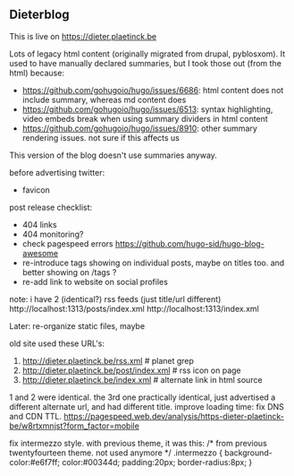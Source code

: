 ## Dieterblog

This is live on https://dieter.plaetinck.be

Lots of legacy html content (originally migrated from drupal, pyblosxom). It used to have manually declared summaries, but I took those out (from the html) because:

* https://github.com/gohugoio/hugo/issues/6686: html content does not include summary, whereas md content does
* https://github.com/gohugoio/hugo/issues/6513: syntax highlighting, video embeds break when using summary dividers in html content
* https://github.com/gohugoio/hugo/issues/8910: other summary rendering issues. not sure if this affects us

This version of the blog doesn't use summaries anyway.

before advertising twitter:
* favicon

post release checklist:
* 404 links
* 404 monitoring?
* check pagespeed errors https://github.com/hugo-sid/hugo-blog-awesome
* re-introduce tags showing on individual posts, maybe on titles too. and better showing on /tags ?
* re-add link to website on social profiles


note: i have 2 (identical?) rss feeds (just title/url different)
http://localhost:1313/posts/index.xml
http://localhost:1313/index.xml

Later:
re-organize static files, maybe

old site used these URL's:
1. http://dieter.plaetinck.be/rss.xml # planet grep
2. http://dieter.plaetinck.be/post/index.xml # rss icon on page
3. http://dieter.plaetinck.be/index.xml # alternate link in html source

1 and 2 were identical. the 3rd one practically identical, just advertised a different alternate url, and had different title.
improve loading time: fix DNS and CDN TTL.
https://pagespeed.web.dev/analysis/https-dieter-plaetinck-be/w8rtxmnjst?form_factor=mobile


fix intermezzo style.
with previous theme, it was this:
/* from previous twentyfourteen theme. not used anymore */
.intermezzo {
	background-color:#e6f7ff;
	color:#00344d;
	padding:20px;
	border-radius:8px;
}
